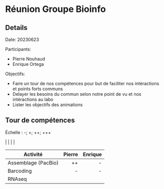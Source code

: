 # Réunion Groupe Bioinfo

## Details

Date: 20230623

Participants:

* Pierre Nouhaud
* Enrique Ortega

Objectifs:

* Faire un tour de nos compétences pour but de faciliter nos intéractions et points forts communs
* Delayer les besoins du commun selon notre point de vu et nos intéractions au labo
* Lister les objectifs des animations


## Tour de compétences

Échelle : -; +; ++; +++

| 	| 	| 	|

| Activité	| Pierre | Enrique	|
|---|---:|---:|
| Assemblage (PacBio)	| ++	| -	|
| Barcoding	| -	| -	|
| RNAseq	| 	| 	|